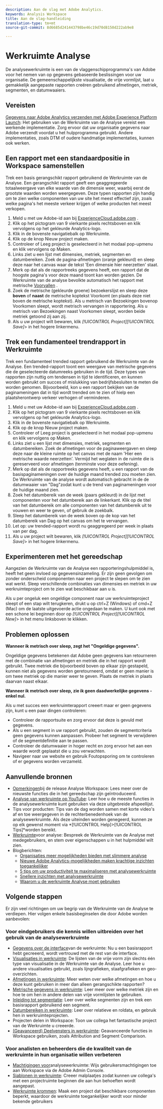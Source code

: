 ```yaml
---
description: Aan de slag met Adobe Analytics.
keywords: Analysis Workspace
title: Aan de slag-handleiding
translation-type: tm+mt
source-git-commit: 8d6685d241443798be46c19d70d8150d222ab9e8

---
```



# Werkruimte Analyse

De analysewerkruimte is een van de vlaggenschipprogramma&#39;s van Adobe voor het nemen van op gegevens gebaseerde beslissingen voor uw organisatie. De gemeenschappelijkste visualisatie, de vrije vormlijst, laat u gemakkelijk aangepaste rapporten creëren gebruikend afmetingen, metriek, segmenten, en datumwaaiers.

## Vereisten

[Gegevens naar Adobe Analytics verzenden met Adobe Experience Platform Launch](/help/implement/launch/validate-publish-prod.md): Het gebruiken van de Werkruimte van de Analyse vereist een werkende implementatie. Zorg ervoor dat uw organisatie gegevens naar Adobe verzendt voordat u het hulpprogramma gebruikt. Andere implementaties, zoals DTM of oudere handmatige implementaties, kunnen ook werken.

## Een rapport met een standaardpositie in Workspace samenstellen

Trek een basis gerangschikt rapport gebruikend de Werkruimte van de Analyse. Een gerangschikt rapport geeft een geaggregeerde totaalweergave van elke waarde van de dimensie weer, waarbij eerst de grootste waarden worden weergegeven. Deze typen rapporten zijn handig om te zien welke componenten van uw site het meest effectief zijn, zoals welke pagina&#39;s het meeste verkeer krijgen of welke producten het meest verkopen.

1. Meld u met uw Adobe-id aan bij [ExperienceCloud.adobe.com](https://experiencecloud.adobe.com) .
2. Klik op het pictogram van 9 vierkante pixels rechtsboven en klik vervolgens op het gekleurde Analytics-logo.
3. Klik in de bovenste navigatiebalk op Werkruimte.
4. Klik op de knop Nieuw project maken.
5. Controleer of Leeg project is geselecteerd in het modaal pop-upmenu en klik vervolgens op Maken.
6. Links ziet u een lijst met dimensies, metriek, segmenten en datumbereiken. Zoek de pagina-afmetingen (oranje gekleurd) en sleep deze naar het canvas waar de tekst &#39;Een dimensie hier neerzetten&#39; staat.
7. Merk op dat als de rapportreeks gegevens heeft, een rapport dat de hoogste pagina&#39;s voor deze maand toont kan worden gezien. De Werkruimte van de analyse bevolkte automatisch het rapport met metrische [Voorvallen](/help/components/c-variables/c-metrics/metrics-occurrences.md) .
8. Zoek de metrische (gekleurde groene) bezoekerslijst en sleep deze **boven** of **naast** de metrische koptekst Voorkomt (en plaats deze niet boven de metrische koptekst). Als u metrisch van Bezoekingen bovenop Voorkomen sleept, wordt metrisch vervangen in rapportering. Als u metrisch van Bezoekingen naast Voorkomen sleept, worden beide metriek getoond zij aan zij.
9. Als u uw project wilt bewaren, klik *[!UICONTROL Project][!UICONTROL Save]*> in het hogere linkermenu.

## Trek een fundamenteel trendrapport in Werkruimte

Trek een fundamenteel trended rapport gebruikend de Werkruimte van de Analyse. Een trended-rapport toont een weergave van metrische gegevens die de geselecteerde datumreeks gebruiken in de tijd. Deze types van rapporten zijn nuttig om tendensen in tijd te identificeren, en kunnen worden gebruikt om succes of mislukking van bedrijfsbesluiten te meten die worden genomen. Bijvoorbeeld, kon u een rapport bekijken van de paginameningen dat in tijd wordt trended om te zien of hielp een plaatsherontwerp verkeer verhogen of verminderen.

1. Meld u met uw Adobe-id aan bij [ExperienceCloud.adobe.com](https://experiencecloud.adobe.com) .
2. Klik op het pictogram van 9 vierkante pixels rechtsboven en klik vervolgens op het gekleurde Analytics-logo.
3. Klik in de bovenste navigatiebalk op Werkruimte.
4. Klik op de knop Nieuw project maken.
5. Controleer of Leeg project is geselecteerd in het modaal pop-upmenu en klik vervolgens op Maken.
6. Links ziet u een lijst met dimensies, metriek, segmenten en datumbereiken. Zoek de afmetingen voor de paginaweergaven en sleep deze naar de kleine ruimte op het canvas met de naam &#39;Hier een metrische waarde neerzetten&#39;. Vermijd het weglaten in de ruimte die is gereserveerd voor afmetingen (tenminste voor deze oefening).
7. Merk op dat als de rapportreeks gegevens heeft, u een rapport van de basispaginameningen over de huidige maand trended zou moeten zien. De Werkruimte van de analyse wordt automatisch gebracht in de de datumwaaier van &quot;Dag&quot;zodat kunt u de trend van paginameningen voor de huidige maand zien.
8. Zoek het datumbereik van de week (paars gekleurd) in de lijst met componenten voor het datumbereik aan de linkerkant. Klik op de titel van het datumbereik om alle componenten van het datumbereik uit te vouwen en weer te geven, of gebruik de zoekbalk.
9. Sleep het datumbereik van de week boven op de kop van het datumbereik van Dag op het canvas om het te vervangen.
10. Let op: uw trended-rapport wordt nu geaggregeerd per week in plaats van per dag.
11. Als u uw project wilt bewaren, klik *[!UICONTROL Project][!UICONTROL Save]*> in het hogere linkermenu.

## Experimenteren met het gereedschap

Aangezien de Werkruimte van de Analyse een rapporteringshulpmiddel is, heeft het geen invloed op gegevensinzameling. Er zijn geen gevolgen om zonder onderscheid componenten naar een project te slepen om te zien wat werkt. Sleep verschillende combinaties van dimensies en metriek in uw werkruimteproject om te zien wat beschikbaar aan u is.

Als u per ongeluk een ongeldige component naar uw werkruimteproject sleept of een stap wilt terugkeren, drukt u op ctrl+Z (Windows) of cmd+Z (Mac) om de laatste uitgevoerde actie ongedaan te maken. U kunt ook met een schone lei beginnen door op *[!UICONTROL Project][!UICONTROL New]*> in het menu linksboven te klikken.

## Problemen oplossen

**Wanneer ik metrisch over sleep, zegt het &quot;Ongeldige gegevens&quot;.**

Ongeldige gegevens betekenen dat Adobe geen gegevens kan retourneren met de combinatie van afmetingen en metriek die in het rapport wordt gebruikt. Twee metriek die bijvoorbeeld boven op elkaar zijn gestapeld, kunnen niet als gegevens worden geretourneerd, omdat er geen manier is om twee metriek op die manier weer te geven. Plaats de metriek in plaats daarvan naast elkaar.

**Wanneer ik metrisch over sleep, zie ik geen daadwerkelijke gegevens - enkel nul.**

Als u met succes een werkruimterapport creeert maar er geen gegevens zijn, kunt u een paar dingen controleren:

* Controleer de rapportsuite en zorg ervoor dat deze is gevuld met gegevens.
* Als u een segment in uw rapport gebruikt, zouden de segmentcriteria geen gegevens kunnen aanpassen. Probeer het segment te verwijderen of de segmentdefinitie aan te passen.
* Controleer de datumwaaier in hoger recht en zorg ervoor het aan een waarde wordt geplaatst die u zou verwachten.
* Navigeer naar uw website en gebruik Foutopsporing om te controleren of er gegevens worden verzameld.

## Aanvullende bronnen

* [Opmerkingen](/help/analyze/analysis-workspace/new-features-in-analysis-workspace.md)bij de release Analyse Workspace: Lees meer over de nieuwste functies die in het gereedschap zijn geïntroduceerd.
* [Analyse van werkruimte op YouTube](https://www.youtube.com/playlist?list=PL2tCx83mn7GuNnQdYGOtlyCu0V5mEZ8sS): Leer hoe u de meeste functies in de analysewerkruimte kunt gebruiken via deze uitgebreide afspeellijst.
* Tips voor producten: Tips van de dag worden samen met korte video&#39;s af en toe weergegeven in de rechterbenedenhoek van de analysewerkruimte. Als deze uiteinden worden genegeerd, kunnen ze op elk gewenst moment via *[!UICONTROL Help]>[!UICONTROL Tips]*worden bereikt.
* [Werkruimte](https://forums.adobe.com/community/experience-cloud/analytics-cloud/analytics/analysis-workspace)voor analyse: Bespreek de Werkruimte van de Analyse met medegebruikers, en stem over eigenschappen u in het hulpmiddel wilt zien.
* Blogberichten:
   * [Organisaties meer mogelijkheden bieden met slimmere analyse](https://blogs.adobe.com/digitalmarketing/analytics/adobe-analytics-fall-2016-release-empowering-organizations-smarter-analysis/)
   * [Nieuwe Adobe Analytics-mogelijkheden maken krachtige inzichten toegankelijker](https://blogs.adobe.com/digitalmarketing/analytics/new-adobe-analytics-capabilities-make-powerful-insights-accessible/)
   * [5 tips om uw productiviteit te maximaliseren met analysewerkruimte](https://blogs.adobe.com/digitalmarketing/analytics/5-tips-maximize-productivity-analysis-workspace/)
   * [Snellere inzichten met analysewerkruimte](https://blogs.adobe.com/digitalmarketing/analytics/faster-insights-with-the-analysis-workspace/)
   * [Waarom u de werkruimte Analyse moet gebruiken](https://blogs.adobe.com/digitalmarketing/analytics/why-you-should-be-using-analysis-workspace-in-adobe-analytics/)

## Volgende stappen

Er zijn veel richtingen om uw begrip van de Werkruimte van de Analyse te verdiepen. Hier volgen enkele basisbeginselen die door Adobe worden aanbevolen:

### Voor eindgebruikers die kennis willen uitbreiden over het gebruik van de analysewerkruimte

* [Gegevens over de interface](/help/analyze/analysis-workspace/build-workspace-project/t-freeform-project.md)van de werkruimte: Nu u een basisrapport hebt gecreeerd, wordt vertrouwd met de rest van de interface.
* [Visualisaties in werkruimte](/help/analyze/analysis-workspace/visualizations/freeform-analysis-visualizations.md): De lijsten van de vrije vorm zijn slechts één type van visualisatie in de Werkruimte van de Analyse. Leer hoe u andere visualisaties gebruikt, zoals lijngrafieken, staafgrafieken en geo-overzichten.
* [Afmetingen in werkruimte](/help/analyze/analysis-workspace/components/dimensions/t-breakdown-fa.md): Meer weten over welke afmetingen en hoe u deze kunt gebruiken in meer dan alleen gerangschikte rapporten?
* [Metrische gegevens in werkruimte](/help/analyze/analysis-workspace/components/apply-create-metrics.md): Leer meer over welke metriek zijn en hoe te om hen in andere delen van vrije vormlijsten te gebruiken.
* [Inleiding tot segmentatie](/help/analyze/analysis-workspace/components/t-freeform-project-segment.md): Leer over welke segmenten zijn en trek een basisrapport gebruikend een segment.
* [Datumbereiken in werkruimte](/help/analyze/analysis-workspace/components/calendar-date-ranges/calendar.md): Leer over relatieve en roldata, en gebruik hen in werkruimteprojecten.
* Projecten delen in Workspace: Toon uw collega het fantastische project van de Werkruimte u creeerde.
* [(Geavanceerd) Deelvensters in werkruimte](/help/analyze/analysis-workspace/c-panels/panels.md): Geavanceerde functies in Workspace gebruiken, zoals Attribution and Segment Comparison.

### Voor analisten en beheerders die de kwaliteit van de werkruimte in hun organisatie willen verbeteren

* [Machtigingen voor](https://docs.adobe.com/content/help/en/core-services/interface/manage-users-and-products/admin-getting-started.html)analysewerkruimte: Wijs gebruikersmachtigingen toe aan Workspace via de Adobe Admin Console.
* [Sjablonen in werkruimte](/help/analyze/analysis-workspace/build-workspace-project/starter-projects.md): Creeer malplaatjes zodat kunnen uw collega&#39;s met een projectruimte beginnen die aan hun behoeften wordt aangepast.
* [Werkruimte krommen](/help/analyze/analysis-workspace/curate-share/curate.md): Maak een project dat beschikbare componenten beperkt, waardoor de werkruimte toegankelijker wordt voor minder bekende gebruikers
